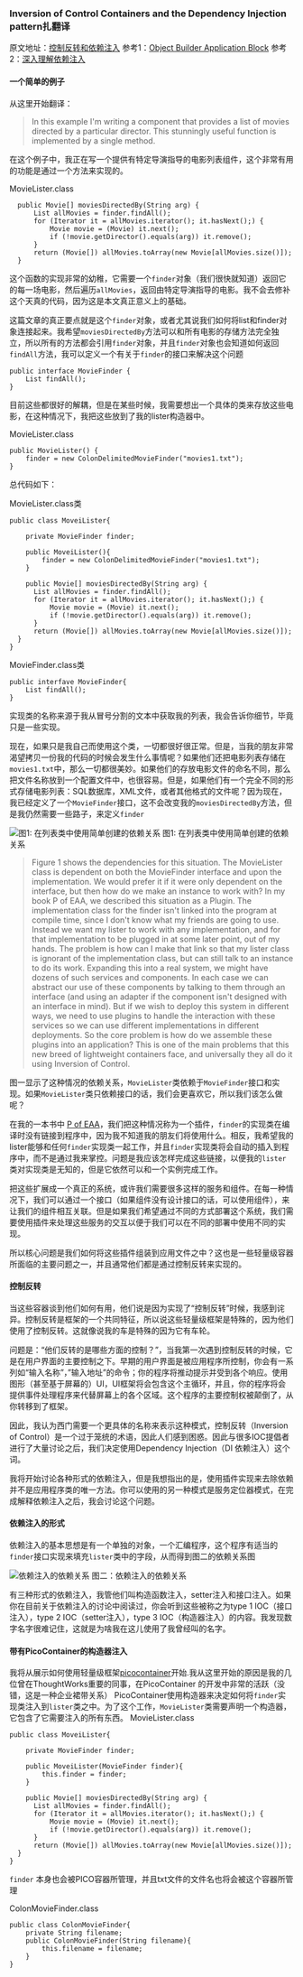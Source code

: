 ﻿### Inversion of Control Containers and the Dependency Injection pattern扎翻译

原文地址：[控制反转和依赖注入](https://www.martinfowler.com/articles/injection.html)
参考1：[Object Builder Application Block](http://www.cnblogs.com/zhenyulu/articles/641728.html)
参考2：[深入理解依赖注入](http://www.cnblogs.com/xingyukun/archive/2007/10/20/931331.html)

#### 一个简单的例子

从这里开始翻译：
> In this example I'm writing a component that provides a list of movies directed by a particular director. This stunningly useful function is implemented by a single method.

在这个例子中，我正在写一个提供有特定导演指导的电影列表组件，这个非常有用的功能是通过一个方法来实现的。

MovieLister.class
```
  public Movie[] moviesDirectedBy(String arg) {
      List allMovies = finder.findAll();
      for (Iterator it = allMovies.iterator(); it.hasNext();) {
          Movie movie = (Movie) it.next();
          if (!movie.getDirector().equals(arg)) it.remove();
      }
      return (Movie[]) allMovies.toArray(new Movie[allMovies.size()]);
  }
```
这个函数的实现非常的幼稚，它需要一个```finder```对象（我们很快就知道）返回它的每一场电影，然后遍历```allMovies```，返回由特定导演指导的电影。我不会去修补这个天真的代码，因为这是本文真正意义上的基础。

这篇文章的真正要点就是这个```finder```对象，或者尤其说我们如何将list和finder对象连接起来。我希望```moviesDirectedBy```方法可以和所有电影的存储方法完全独立，所以所有的方法都会引用```finder```对象，并且```finder```对象也会知道如何返回```findAll```方法，我可以定义一个有关于```finder```的接口来解决这个问题

```
public interface MovieFinder {
    List findAll();
}
```

目前这些都很好的解耦，但是在某些时候，我需要想出一个具体的类来存放这些电影，在这种情况下，我把这些放到了我的lister构造器中。

MovieLister.class
```
public MovieLister() {
    finder = new ColonDelimitedMovieFinder("movies1.txt");
}
```

总代码如下：

MovieLister.class类
```
public class MoveiLister{

    private MovieFinder finder;
    
    public MoveiLister(){
        finder = new ColonDelimitedMovieFinder("movies1.txt");
    }
    
    public Movie[] moviesDirectedBy(String arg) {
      List allMovies = finder.findAll();
      for (Iterator it = allMovies.iterator(); it.hasNext();) {
          Movie movie = (Movie) it.next();
          if (!movie.getDirector().equals(arg)) it.remove();
      }
      return (Movie[]) allMovies.toArray(new Movie[allMovies.size()]);
  }
}
```
MovieFinder.class类
```
public interfave MovieFinder{
    List findAll();
}
```

实现类的名称来源于我从冒号分割的文本中获取我的列表，我会告诉你细节，毕竟只是一些实现。

现在，如果只是我自己而使用这个类，一切都很好很正常。但是，当我的朋友非常渴望拷贝一份我的代码的时候会发生什么事情呢？如果他们还把电影列表存储在```movies1.txt```中，那么一切都很美妙。如果他们的存放电影文件的命名不同，那么把文件名称放到一个配置文件中，也很容易。但是，如果他们有一个完全不同的形式存储电影列表：SQL数据库，XML文件，或者其他格式的文件呢？因为现在，我已经定义了一个```MovieFinder```接口，这不会改变我的```moviesDirectedBy```方法，但是我仍然需要一些路子，来定义```finder```

 ![图1: 在列表类中使用简单创建的依赖关系][1]
图1: 在列表类中使用简单创建的依赖关系

>Figure 1 shows the dependencies for this situation. The MovieLister class is dependent on both the MovieFinder interface and upon the implementation. We would prefer it if it were only dependent on the interface, but then how do we make an instance to work with?
In my book P of EAA, we described this situation as a Plugin. The implementation class for the finder isn't linked into the program at compile time, since I don't know what my friends are going to use. Instead we want my lister to work with any implementation, and for that implementation to be plugged in at some later point, out of my hands. The problem is how can I make that link so that my lister class is ignorant of the implementation class, but can still talk to an instance to do its work.
Expanding this into a real system, we might have dozens of such services and components. In each case we can abstract our use of these components by talking to them through an interface (and using an adapter if the component isn't designed with an interface in mind). But if we wish to deploy this system in different ways, we need to use plugins to handle the interaction with these services so we can use different implementations in different deployments.
So the core problem is how do we assemble these plugins into an application? This is one of the main problems that this new breed of lightweight containers face, and universally they all do it using Inversion of Control.

图一显示了这种情况的依赖关系，```MovieLister```类依赖于```MovieFinder```接口和实现。如果```MovieLister```类只依赖接口的话，我们会更喜欢它，所以我们该怎么做呢？

在我的一本书中 [P of EAA](https://www.martinfowler.com/books/eaa.html)，我们把这种情况称为一个插件，```finder```的实现类在编译时没有链接到程序中，因为我不知道我的朋友们将使用什么。相反，我希望我的lister能够和任何```finder```实现类一起工作，并且```finder```实现类将会自动的插入到程序中，而不是通过我来掌控。问题是我应该怎样完成这些链接，以便我的```lister```类对实现类是无知的，但是它依然可以和一个实例完成工作。

把这些扩展成一个真正的系统，或许我们需要很多这样的服务和组件。在每一种情况下，我们可以通过一个接口（如果组件没有设计接口的话，可以使用组件），来让我们的组件相互关联。但是如果我们希望通过不同的方式部署这个系统，我们需要使用插件来处理这些服务的交互以便于我们可以在不同的部署中使用不同的实现。

所以核心问题是我们如何将这些插件组装到应用文件之中？这也是一些轻量级容器所面临的主要问题之一，并且通常他们都是通过控制反转来实现的。

#### 控制反转
当这些容器谈到他们如何有用，他们说是因为实现了“控制反转”时候，我感到诧异。控制反转是框架的一个共同特征，所以说这些轻量级框架是特殊的，因为他们使用了控制反转。这就像说我的车是特殊的因为它有车轮。

问题是：“他们反转的是哪些方面的控制？”，当我第一次遇到控制反转的时候，它是在用户界面的主要控制之下。早期的用户界面是被应用程序所控制，你会有一系列如“输入名称”，”输入地址”的命令；你的程序将推动提示并受到各个响应。使用图形（甚至基于屏幕的）UI，UI框架将会包含这个主循环，并且，你的程序将会提供事件处理程序来代替屏幕上的各个区域。这个程序的主要控制权被颠倒了，从你转移到了框架。

因此，我认为西门需要一个更具体的名称来表示这种模式，控制反转（Inversion of Control）是一个过于笼统的术语，因此人们感到困惑。因此与很多IOC提倡者进行了大量讨论之后，我们决定使用Dependency Injection（DI 依赖注入）这个词。

我将开始讨论各种形式的依赖注入，但是我想指出的是，使用插件实现来去除依赖并不是应用程序类的唯一方法。你可以使用的另一种模式是服务定位器模式，在完成解释依赖注入之后，我会讨论这个问题。

#### 依赖注入的形式
依赖注入的基本思想是有一个单独的对象，一个汇编程序，这个程序有适当的```finder```接口实现来填充```lister```类中的字段，从而得到图二的依赖关系图

![依赖注入的依赖关系][2]
图二：依赖注入的依赖关系

有三种形式的依赖注入，我管他们叫构造函数注入，setter注入和接口注入。如果你在目前关于依赖注入的讨论中阅读过，你会听到这些被称之为type 1 IOC（接口注入），type 2 IOC（setter注入），type 3 IOC（构造器注入）的内容。我发现数字名字很难记住，这就是为啥我在这儿使用了我曾经叫的名字。

#### 带有PicoContainer的构造器注入
我将从展示如何使用轻量级框架[picocontainer](http://picocontainer.com/)开始.我从这里开始的原因是我的几位曾在ThoughtWorks重要的同事，在PicoContainer 的开发中非常的活跃（没错，这是一种企业裙带关系）
PicoContainer使用构造器来决定如何将```finder```实现类注入到```lister```类之中。为了这个工作，```MovieLister```类需要声明一个构造器，它包含了它需要注入的所有东西。
MovieLister.class
```
public class MoveiLister{

    private MovieFinder finder;
    
    public MoveiLister(MovieFinder finder){
        this.finder = finder;
    }
    
    public Movie[] moviesDirectedBy(String arg) {
      List allMovies = finder.findAll();
      for (Iterator it = allMovies.iterator(); it.hasNext();) {
          Movie movie = (Movie) it.next();
          if (!movie.getDirector().equals(arg)) it.remove();
      }
      return (Movie[]) allMovies.toArray(new Movie[allMovies.size()]);
  }
}
```

```finder``` 本身也会被PICO容器所管理，并且txt文件的文件名也将会被这个容器所管理

ColonMovieFinder.class
```
public class ColonMovieFinder{
    private String filename;
    public ColonMovieFinder(String filename){
        this.filename = filename;
    }
}
```









[1]: https://www.martinfowler.com/articles/injection/naive.gif
[2]: https://www.martinfowler.com/articles/injection/injector.gif